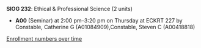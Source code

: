**SIOG 232**: Ethical & Professional Science (2 units)

- **A00** (Seminar) at 2:00 pm–3:20 pm on Thursday at ECKRT 227 by Constable, Catherine G (A01084909),Constable, Steven C (A00418818)

[Enrollment numbers over time](./SIOG232.tsv)
